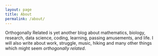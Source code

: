 ```yaml
---
layout: page
title: About
permalink: /about/
---
```


Orthogonally Related is yet another blog about mathematics, biology, research, data 
science, coding, learning, passing amusements, and life. I will also write about work,
struggle, music, hiking and many other things which might seem _orthogonally related_.
